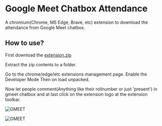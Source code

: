 # Google Meet Chatbox Attendance
A chromium(Chrome, MS Edge, Brave, etc) extension to download the attendance from Google Meet chatbox.
## How to use?

First download the [extension.zip](https://github.com/bunnykek/Google-Meet-Chatbox-Attendance/releases/download/v0.1/extension.zip)

Extract the zip contents to a folder.

Go to the chrome/edge/etc extensions management page.
  Enable the Developer Mode
  Then on load unpacked.

Now let people comment(Anything like their rollnumber or just 'present') in gmeet chatbox and at last click on the extension logo at the extension toolbar.

![GMEET](https://i.imgur.com/ykt3iI2.png)

![GMEET](https://i.imgur.com/eu2ZNHa.png)
